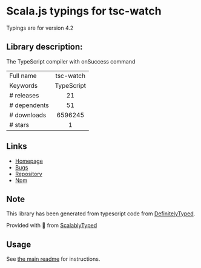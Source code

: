
# Scala.js typings for tsc-watch

Typings are for version 4.2

## Library description:
The TypeScript compiler with onSuccess command

|                    |                 |
| ------------------ | :-------------: |
| Full name          | tsc-watch |
| Keywords           | TypeScript |
| # releases         | 21 |
| # dependents       | 51 |
| # downloads        | 6596245 |
| # stars            | 1 |

## Links
- [Homepage](https://github.com/gilamran/tsc-watch#readme)
- [Bugs](https://github.com/gilamran/tsc-watch/issues)
- [Repository](https://github.com/gilamran/tsc-watch)
- [Npm](https://www.npmjs.com/package/tsc-watch)
    


## Note
This library has been generated from typescript code from [DefinitelyTyped](https://definitelytyped.org).

Provided with :purple_heart: from [ScalablyTyped](https://github.com/oyvindberg/ScalablyTyped)

## Usage
See [the main readme](../../readme.md) for instructions.


